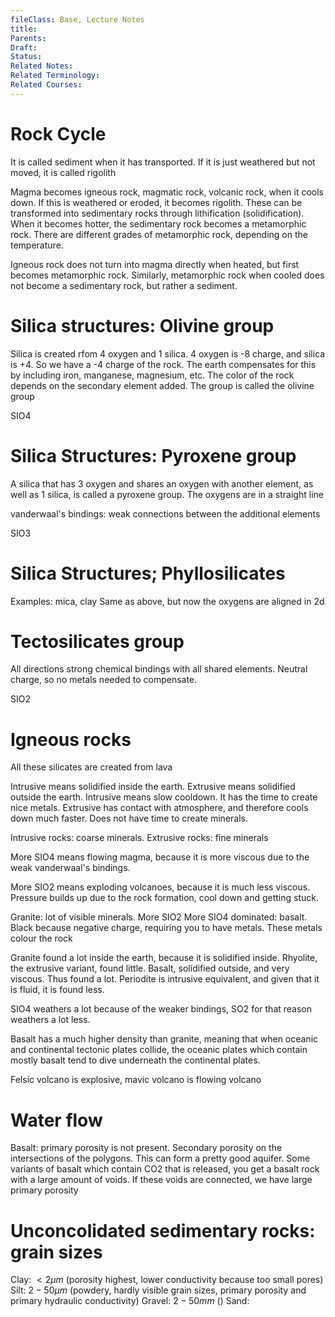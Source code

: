 ```yaml
---
fileClass: Base, Lecture Notes
title: 
Parents: 
Draft: 
Status: 
Related Notes: 
Related Terminology: 
Related Courses: 
---
```

# Rock Cycle
It is called sediment when it has transported. If it is just weathered but not moved, it is called rigolith

Magma becomes igneous rock, magmatic rock, volcanic rock, when it cools down. If this is weathered or eroded, it becomes rigolith. These can be transformed into sedimentary rocks through lithification (solidification). When it becomes hotter, the sedimentary rock becomes a metamorphic rock. There are different grades of metamorphic rock, depending on the temperature. 

Igneous rock does not turn into magma directly when heated, but first becomes metamorphic rock. Similarly, metamorphic rock when cooled does not become a sedimentary rock, but rather a sediment. 

# Silica structures: Olivine group
Silica is created rfom 4 oxygen and 1 silica. 4 oxygen is -8 charge, and silica is +4. So we have a -4 charge of the rock. The earth compensates for this by including iron, manganese, magnesium, etc. The color of the rock depends on the secondary element added. The group is called the olivine group

SIO4

# Silica Structures: Pyroxene group
A silica that has 3 oxygen and shares an oxygen with another element, as well as 1 silica, is called a pyroxene group. The oxygens are in a straight line

vanderwaal's bindings: weak connections between the additional elements

SIO3

# Silica Structures; Phyllosilicates
Examples: mica, clay
Same as above, but now the oxygens are aligned in 2d

# Tectosilicates group
All directions strong chemical bindings with all shared elements. Neutral charge, so no metals needed to compensate. 

SIO2

# Igneous rocks
All these silicates are created from lava

Intrusive means solidified inside the earth. Extrusive means solidified outside the earth. Intrusive means slow cooldown. It has the time to create nice metals. Extrusive has contact with atmosphere, and therefore cools down much faster. Does not have time to create minerals. 

Intrusive rocks: coarse minerals. Extrusive rocks: fine minerals

More SIO4 means flowing magma, because it is more viscous due to the weak vanderwaal's bindings. 

More SIO2 means exploding volcanoes, because it is much less viscous. Pressure builds up due to the rock formation, cool down and getting stuck. 

Granite: lot of visible minerals. More SIO2
More SIO4 dominated: basalt. Black because negative charge, requiring you to have metals. These metals colour the rock

Granite found a lot inside the earth, because it is solidified inside. Rhyolite, the extrusive variant, found little. Basalt, solidified outside, and very viscous. Thus found a lot. Periodite is intrusive equivalent, and given that it is fluid, it is found less. 

SIO4 weathers a lot because of the weaker bindings, SO2 for that reason weathers a lot less. 

Basalt has a much higher density than granite, meaning that when oceanic and continental tectonic plates collide, the oceanic plates which contain mostly basalt tend to dive underneath the continental plates.

Felsic volcano is explosive, mavic volcano is flowing volcano

# Water flow
Basalt: primary porosity is not present. Secondary porosity on the intersections of the polygons. This can form a pretty good aquifer. Some variants of basalt which contain CO2 that is released, you get a basalt rock with a large amount of voids. If these voids are connected, we have large primary porosity

# Unconcolidated sedimentary rocks: grain sizes
Clay: $\lt 2 \mu m$ (porosity highest, lower conductivity because too small pores)
Silt: $2 - 50 \mu m$ (powdery, hardly visible grain sizes, primary porosity and primary hydraulic conductivity)
Gravel: $2 - 50 mm$ ()
Sand: 